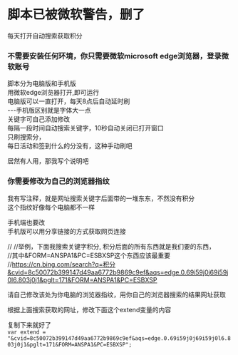 # 脚本已被微软警告，删了

每天打开自动搜索获取积分   
### 不需要安装任何环境，你只需要微软microsoft edge浏览器，登录微软账号      
脚本分为电脑版和手机版   
用微软edge浏览器打开,即可运行        
电脑版可以一直打开，每天8点后自动延时刷    
---手机版区别就是字体大一点    
关键字可自己添加修改   
每隔一段时间自动搜索关键字，10秒自动关闭已打开窗口   
只刷搜索分，  
每日活动和签到什么的分没有，这种手动刷吧   

居然有人用，那我写个说明吧  
### 你需要修改为自己的浏览器指纹  

我有写注释，就是网址搜索关键字后面带的一堆东东，不然没有积分  
这个指纹好像每个电脑都不一样  

手机端也要改  
手机版可以用分享链接的方式获取网页连接  

//
//举例，下面我搜索关键字积分, 积分后面的所有东西就是我们要的东西，  
//其中&FORM=ANSPA1&PC=ESBXSP这个东西应该最重要  
//https://cn.bing.com/search?q=积分&cvid=8c50072b399147d49aa6772b9869c9ef&aqs=edge.0.69i59j0j69i59j0l6.803j0j1&pglt=171&FORM=ANSPA1&PC=ESBXSP

请自己修改该处为你电脑的浏览器指纹，用你自己的浏览器搜索的结果网址获取  

根据上面搜索获取的网址，修改下面这个extend变量的内容  

复制下来就好了  
`
var extend = "&cvid=8c50072b399147d49aa6772b9869c9ef&aqs=edge.0.69i59j0j69i59j0l6.803j0j1&pglt=171&FORM=ANSPA1&PC=ESBXSP";
`
